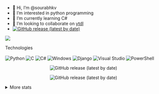 - 👋 Hi, I’m @sourabhkv
- 👀 I’m interested in python programming
- 🌱 I’m currently learning C#
- 💞️ I’m looking to collaborate on [ytdl](https://github.com/sourabhkv/ytdl)
- <a href="https://t.me/sourabhkv"><img alt="GitHub release (latest by date)" src="https://img.shields.io/badge/Telegram-2CA5E0?style=flate&logo=telegram&logoColor=white"></a><br>

<!---
sourabhkv/sourabhkv is a ✨ special ✨ repository because its `README.md` (this file) appears on your GitHub profile.
You can click the Preview link to take a look at your changes.
--->

![](https://komarev.com/ghpvc/?username=your-github-username&color=green)

Technologies<br>
<br>
![Python](https://img.shields.io/badge/python-3670A0?style=for-the-badge&logo=python&logoColor=ffdd54) ![C](https://img.shields.io/badge/c-%2300599C.svg?style=for-the-badge&logo=c&logoColor=white) ![C#](https://img.shields.io/badge/c%23-%23239120.svg?style=for-the-badge&logo=c-sharp&logoColor=white) ![Windows](https://img.shields.io/badge/Windows-0078D6?style=for-the-badge&logo=windows&logoColor=white) ![Django](https://img.shields.io/badge/django-%23092E20.svg?style=for-the-badge&logo=django&logoColor=white) ![Visual Studio](https://img.shields.io/badge/Visual%20Studio-5C2D91.svg?style=for-the-badge&logo=visual-studio&logoColor=white)
![PowerShell](https://img.shields.io/badge/PowerShell-%235391FE.svg?style=for-the-badge&logo=powershell&logoColor=white)

<p align="center">
<img alt="GitHub release (latest by date)" src="https://github-readme-stats.vercel.app/api?username=sourabhkv&show_icons=true&theme">
</p>
<p align="center">
<img alt="GitHub release (latest by date)" src="https://github-readme-stats.vercel.app/api/top-langs/?username=sourabhkv&layout=compact">
</p>



<details>
  <summary>More stats</summary>
  
  ### GitHub profile Trophy
  ![Hello](https://github-profile-trophy.vercel.app/?username=sourabhkv&theme=onedark)
  
  ### My GitHub Unwrapped
  https://user-images.githubusercontent.com/55890376/210073665-04f149ad-57f3-453a-a3e1-e22f563357b3.mp4
</details>
